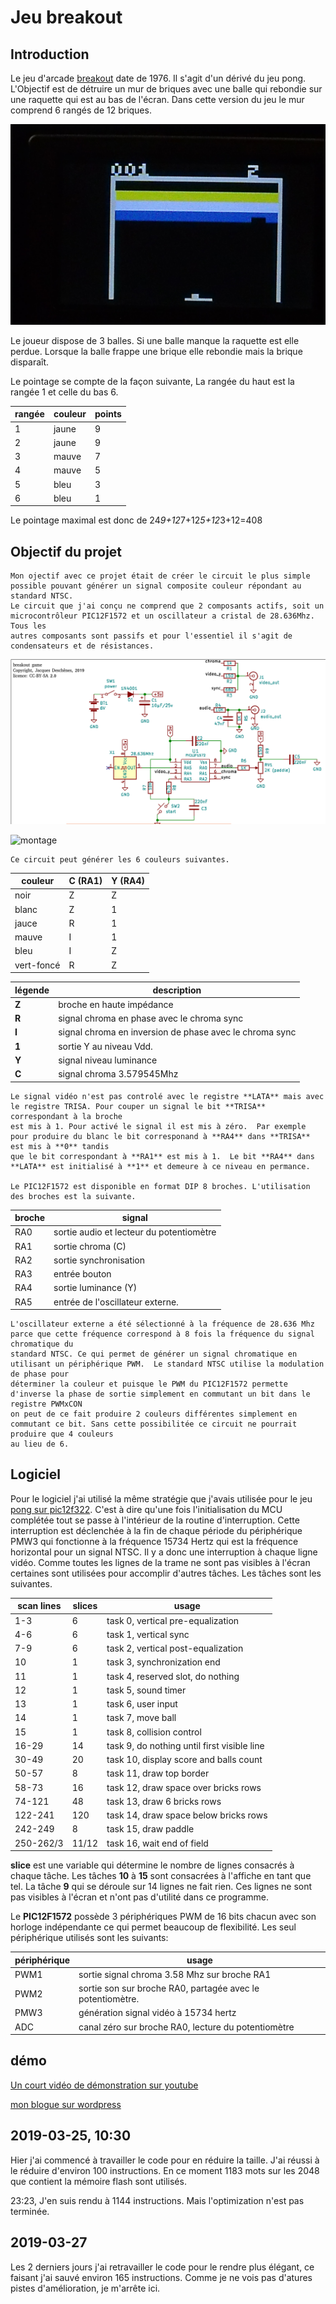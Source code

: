 Jeu breakout
============

Introduction
------------
  Le jeu d'arcade [breakout](https://fr.wikipedia.org/wiki/Breakout_(jeu_vid%C3%A9o,_1976)) date de 1976. Il s'agit d'un dérivé du jeu pong.
  L'Objectif est de détruire un mur de briques avec une balle qui rebondie sur une raquette qui est au bas de l'écran. Dans cette version
  du jeu le mur comprend 6 rangés de 12 briques. 
  
![écran du jeu](ecran.png)

  Le joueur dispose de 3 balles. Si une balle manque la raquette est elle perdue. Lorsque la balle frappe une brique elle rebondie mais la brique
  disparaît. 
  
  Le pointage se compte de la façon suivante, La rangée du haut est la rangée 1 et celle du bas 6.
  
  rangée | couleur | points
  -------|---------|--------
  1 | jaune | 9
  2 | jaune | 9
  3 | mauve | 7
  4 | mauve | 5
  5 | bleu | 3
  6 | bleu | 1
  
  Le pointage maximal est donc de 24*9+12*7+12*5+12*3+12=408
  
  
Objectif du projet
------------------
	Mon ojectif avec ce projet était de créer le circuit le plus simple possible pouvant générer un signal composite couleur répondant au standard NTSC.
	Le circuit que j'ai conçu ne comprend que 2 composants actifs, soit un microcontrôleur PIC12F1572 et un oscillateur a cristal de 28.636Mhz. Tous les
	autres composants sont passifs et pour l'essentiel il s'agit de condensateurs et de résistances.
	
![schématique](schematic-breakout_1572.png)  

![montage](montage.png)

	Ce circuit peut générer les 6 couleurs suivantes.
	
couleur      |  C (RA1) |  Y (RA4)
-------------|----------|-------------
noir       |    Z     |  Z
blanc      |    Z     |  1
jauce      |    R     |  1
mauve      |    I     |  1
bleu       |    I     |  Z
vert-foncé |    R     |  Z 
    

légende | description
---------|-----------
**Z** | broche en haute impédance
**R** | signal chroma en phase avec le chroma sync
**I** | signal chroma en inversion de phase avec le chroma sync
**1** | sortie Y au niveau Vdd.
**Y** | signal niveau luminance
**C** | signal chroma 3.579545Mhz
       
    Le signal vidéo n'est pas controlé avec le registre **LATA** mais avec le registre TRISA. Pour couper un signal le bit **TRISA** correspondant à la broche
    est mis à 1. Pour activé le signal il est mis à zéro.  Par exemple pour produire du blanc le bit corresponand à **RA4** dans **TRISA** est mis à **0** tandis
    que le bit correspondant à **RA1** est mis à 1.  Le bit **RA4** dans **LATA** est initialisé à **1** et demeure à ce niveau en permance.
    
	Le PIC12F1572 est disponible en format DIP 8 broches. L'utilisation des broches est la suivante.
	
broche |  signal
-------|--------
RA0  |  sortie audio et lecteur du potentiomètre
RA1  |  sortie chroma  (C)
RA2  |  sortie synchronisation
RA3  |  entrée bouton
RA4  |  sortie luminance (Y)
RA5  |  entrée de l'oscillateur externe.
      
    L'oscillateur externe a été sélectionné à la fréquence de 28.636 Mhz parce que cette fréquence correspond à 8 fois la fréquence du signal chromatique du 
    standard NTSC. Ce qui permet de générer un signal chromatique en utilisant un périphérique PWM.  Le standard NTSC utilise la modulation de phase pour
    déterminer la couleur et puisque le PWM du PIC12F1572 permette d'inverse la phase de sortie simplement en commutant un bit dans le registre PWMxCON
    on peut de ce fait produire 2 couleurs différentes simplement en commutant ce bit. Sans cette possibilitée ce circuit ne pourrait produire que 4 couleurs
    au lieu de 6.

Logiciel
---------

Pour le logiciel j'ai utilisé la même stratégie que j'avais utilisée pour le jeu [pong sur pic12f322](https://picatout.wordpress.com/2013/08/17/pong-sur-pic10f322/).
C'est à dire qu'une fois l'initialisation du MCU complétée tout se passe à l'intérieur de la routine d'interruption. Cette interruption est déclenchée à la fin de chaque période du périphérique PMW3 qui fonctionne à la fréquence 15734 Hertz qui est la fréquence horizontal pour un signal NTSC. Il y a donc une interruption à chaque ligne vidéo.  Comme toutes les lignes de la trame ne sont pas visibles à l'écran certaines sont utilisées pour accomplir d'autres tâches. Les tâches sont les suivantes.

scan lines  | slices  |   usage
-|-|-
1-3       |  6      | task 0, vertical pre-equalization
4-6       |  6      | task 1, vertical sync
7-9       |  6      | task 2, vertical post-equalization
10        |  1      | task 3, synchronization end
11        |  1      | task 4, reserved slot, do nothing    
12        |  1      | task 5, sound timer
13        |  1      | task 6, user input
14        |  1      | task 7, move ball
15        |  1      | task 8, collision control
16-29     |  14     | task 9, do nothing until first visible line    
30-49     |  20     | task 10, display score and balls count
50-57     |  8      | task 11, draw top border
58-73     |  16     | task 12, draw space over bricks rows
74-121    |  48     | task 13, draw 6 bricks rows
122-241   |  120	 | task 14, draw space below bricks rows
242-249   |  8      | task 15, draw paddle
250-262/3 |  11/12  | task 16, wait end of field    

**slice** est une variable qui détermine le nombre de lignes consacrés à chaque tâche. Les tâches **10** à **15** sont consacrées à l'affiche en tant que tel. La tâche **9** qui se déroule sur 14 lignes ne fait rien. Ces lignes ne sont pas visibles à l'écran et n'ont pas d'utilité dans ce programme.

Le **PIC12F1572** possède 3 périphériques PWM de 16 bits chacun avec son horloge indépendante ce qui permet beaucoup de flexibilité. Les seul périphérique utilisés sont les suivants:

périphérique | usage
-|-
PWM1| sortie signal chroma 3.58 Mhz sur broche RA1
PWM2| sortie son sur broche RA0, partagée avec le potentiomètre.
PMW3|génération signal vidéo à 15734 hertz
ADC| canal zéro sur broche RA0, lecture du potentiomètre
      

démo
----
[Un court vidéo de démonstration sur youtube](https://youtu.be/vrqX9GyqXJU)

[mon blogue sur wordpress](https://picatout.wordpress.com/)

2019-03-25, 10:30
-
Hier j'ai commencé à travailler le code pour en réduire la taille. J'ai réussi à le réduire d'environ 100 instructions. En ce moment
1183 mots sur les 2048 que contient la mémoire flash sont utilisés. 

23:23, J'en suis rendu à 1144 instructions. Mais l'optimization n'est pas terminée.

2019-03-27
-
Les 2 derniers jours j'ai retravailler le code pour le rendre plus élégant, ce faisant j'ai sauvé environ 165 instructions. Comme je ne vois pas d'atures pistes d'amélioration, je m'arrête ici. 



